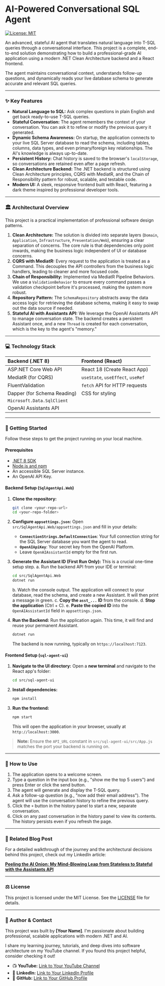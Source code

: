 # AI-Powered Conversational SQL Agent

[![License: MIT](https://img.shields.io/badge/License-MIT-yellow.svg)](https://opensource.org/licenses/MIT)

An advanced, stateful AI agent that translates natural language into T-SQL queries through a conversational interface. This project is a complete, end-to-end solution demonstrating how to build a professional-grade AI application using a modern .NET Clean Architecture backend and a React frontend.

The agent maintains conversational context, understands follow-up questions, and dynamically reads your live database schema to generate accurate and relevant SQL queries.

---

### ✨ Key Features

*   **Natural Language to SQL:** Ask complex questions in plain English and get back ready-to-use T-SQL queries.
*   **Stateful Conversation:** The agent remembers the context of your conversation. You can ask it to refine or modify the previous query it generated.
*   **Dynamic Schema Awareness:** On startup, the application connects to your live SQL Server database to read the schema, including tables, columns, data types, and even primary/foreign key relationships. The AI's knowledge is always up-to-date.
*   **Persistent History:** Chat history is saved to the browser's `localStorage`, so conversations are retained even after a page refresh.
*   **Clean Architecture Backend:** The .NET backend is structured using Clean Architecture principles, CQRS with MediatR, and the Chain of Responsibility pattern for robust, scalable, and testable code.
*   **Modern UI:** A sleek, responsive frontend built with React, featuring a dark theme inspired by professional developer tools.

---

### 🏛️ Architectural Overview

This project is a practical implementation of professional software design patterns.

1.  **Clean Architecture:** The solution is divided into separate layers (`Domain`, `Application`, `Infrastructure`, `Presentation/Web`), ensuring a clear separation of concerns. The core rule is that dependencies only point inwards, making the business logic independent of UI or database concerns.
2.  **CQRS with MediatR:** Every request to the application is treated as a Command. This decouples the API controllers from the business logic handlers, leading to cleaner and more focused code.
3.  **Chain of Responsibility:** Implemented via MediatR Pipeline Behaviors. We use a `ValidationBehavior` to ensure every command passes a validation checkpoint before it's processed, making the system more robust.
4.  **Repository Pattern:** The `SchemaRepository` abstracts away the data access logic for retrieving the database schema, making it easy to swap out the data source if needed.
5.  **Stateful AI with Assistants API:** We leverage the OpenAI Assistants API to manage conversation state. The backend creates a persistent Assistant once, and a new `Thread` is created for each conversation, which is the key to the agent's "memory."

---

### 💻 Technology Stack

| Backend (.NET 8) | Frontend (React) |
| :--- | :--- |
| ASP.NET Core Web API | React 18 (Create React App) |
| MediatR (for CQRS) | `useState`, `useEffect`, `useRef` |
| FluentValidation | `fetch` API for HTTP requests |
| Dapper (for Schema Reading) | CSS for styling |
| `Microsoft.Data.SqlClient` | |
| OpenAI Assistants API | |

---

### 🚀 Getting Started

Follow these steps to get the project running on your local machine.

#### Prerequisites

*   [.NET 8 SDK](https://dotnet.microsoft.com/download/dotnet/8.0)
*   [Node.js and npm](https://nodejs.org/en/)
*   An accessible SQL Server instance.
*   An OpenAI API Key.

#### **Backend Setup (`SqlAgentApi.Web`)**

1.  **Clone the repository:**
    ```bash
    git clone <your-repo-url>
    cd <your-repo-folder>
    ```

2.  **Configure `appsettings.json`:**
    Open `src/SqlAgentApi.Web/appsettings.json` and fill in your details:
    *   **`ConnectionStrings.DefaultConnection`**: Your full connection string for the SQL Server database you want the agent to read.
    *   **`OpenAIApiKey`**: Your secret key from the OpenAI Platform.
    *   Leave `OpenAIAssistantId` empty for the first run.

3.  **Generate the Assistant ID (First Run Only):**
    This is a crucial one-time setup step.
    a. Run the backend API from your IDE or terminal:
       ```bash
       cd src/SqlAgentApi.Web
       dotnet run
       ```
    b. Watch the console output. The application will connect to your database, read the schema, and create a new Assistant. It will then print a message in green.
    c. **Copy the `asst_...` ID** from the console.
    d. **Stop the application** (Ctrl + C).
    e. **Paste the copied ID** into the `OpenAIAssistantId` field in `appsettings.json`.

4.  **Run the Backend:**
    Run the application again. This time, it will find and reuse your permanent Assistant.
    ```bash
    dotnet run
    ```
    The backend is now running, typically on `https://localhost:7123`.

#### **Frontend Setup (`sql-agent-ui`)**

1.  **Navigate to the UI directory:**
    Open a **new terminal** and navigate to the React app's folder:
    ```bash
    cd src/sql-agent-ui 
    ```

2.  **Install dependencies:**
    ```bash
    npm install
    ```

3.  **Run the frontend:**
    ```bash
    npm start
    ```
    This will open the application in your browser, usually at `http://localhost:3000`.

> **Note:** Ensure the `API_URL` constant in `src/sql-agent-ui/src/App.js` matches the port your backend is running on.

---

### 📖 How to Use

1.  The application opens to a welcome screen.
2.  Type a question in the input box (e.g., "show me the top 5 users") and press Enter or click the send button.
3.  The agent will generate and display the T-SQL query.
4.  Ask a follow-up question (e.g., "now add their email address"). The agent will use the conversation history to refine the previous query.
5.  Click the `+` button in the history panel to start a new, separate conversation.
6.  Click on any past conversation in the history panel to view its contents. The history persists even if you refresh the page.

---

### 📄 Related Blog Post

For a detailed walkthrough of the journey and the architectural decisions behind this project, check out my LinkedIn article:

[**Peeling the AI Onion: My Mind-Blowing Leap from Stateless to Stateful with the Assistants API**](<https://www.linkedin.com/pulse/peeling-ai-onion-my-mind-blowing-leap-from-stateless-stateful-garg-ljxwc>)

---

### ⚖️ License

This project is licensed under the MIT License. See the [LICENSE](LICENSE.md) file for details.

---

### 👤 Author & Contact

This project was built by **[Your Name]**. I'm passionate about building professional, scalable applications with modern .NET and AI.

I share my learning journey, tutorials, and deep dives into software architecture on my YouTube channel. If you found this project helpful, consider checking it out!

*   📺 **YouTube:** [Link to Your YouTube Channel](https://www.youtube.com/c/nitin-garg)
*   💼 **LinkedIn:** [Link to Your LinkedIn Profile](https://www.linkedin.com/in/nitin-grg/)
*   🐙 **GitHub:** [Link to Your GitHub Profile](https://github.com/nitingrg18)
